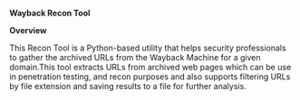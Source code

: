 ********Wayback Recon Tool********

****Overview****

This Recon Tool is a Python-based utility that helps security professionals to gather the archived URLs from the Wayback Machine for a given domain.This tool extracts URLs from archived web pages which can be use in penetration testing, and recon purposes and also supports filtering URLs by file extension and saving results to a file for further analysis.


